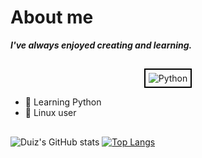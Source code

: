 # **About me**


<div align="left">
  <em><strong>I've always enjoyed creating and learning.</strong></em>
</div>

##

<div align="center">
<img src="https://img.shields.io/badge/Python-3776AB?style=for-the-badge&logo=python&logoColor=white"alt="Python"style="border: 2px solid black; padding: 5px;"/>
</div>

<div>
    <ul>
        <li>🐍 Learning Python
        <li>🐧 Linux user 
    </ul>    
</div>

##
![Duiz's GitHub stats](https://github-readme-stats.vercel.app/api?username=duizz&show_icons=true&theme=discord_old_blurple)
[![Top Langs](https://github-readme-stats.vercel.app/api/top-langs/?username=duizz&theme=discord_old_blurple)](https://github.com/duizz)




